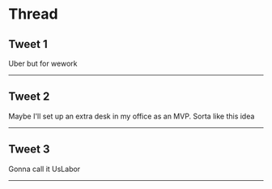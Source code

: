 # Thread

## Tweet 1

Uber but for wework

---

## Tweet 2

Maybe I'll set up an extra desk in my office as an MVP. Sorta like this idea

---

## Tweet 3

Gonna call it UsLabor

---

